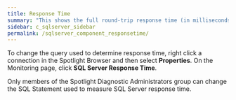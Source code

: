 ```yaml
---
title: ﻿Response Time
summary: "This shows the full round-trip response time (in milliseconds) of a query representative of general workload (select 1, by default)."
sidebar: c_sqlserver_sidebar
permalink: /sqlserver_component_responsetime/
---
```



To change the query used to determine response time, right click a connection in the Spotlight Browser and then select **Properties**.
On the Monitoring page, click **SQL Server Response Time**.

Only members of the Spotlight Diagnostic Administrators group can change the SQL Statement used to measure SQL Server response time.
